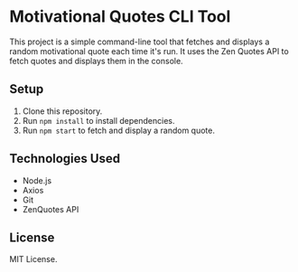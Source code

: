# Motivational Quotes CLI Tool

This project is a simple command-line tool that fetches and displays a random motivational quote each time it's run. It uses the Zen Quotes API to fetch quotes and displays them in the console.

## Setup

1. Clone this repository.
2. Run `npm install` to install dependencies.
3. Run `npm start` to fetch and display a random quote.

## Technologies Used

- Node.js
- Axios
- Git
- ZenQuotes API

## License

MIT License.
